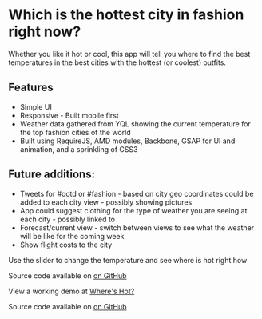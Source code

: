 # Which is the hottest city in fashion right now?

Whether you like it hot or cool, this app will tell you where to find the best temperatures in the best cities with the hottest (or coolest) outfits.

## Features

*   Simple UI
*   Responsive - Built mobile first
*   Weather data gathered from YQL showing the current temperature for the top fashion cities of the world
*   Built using RequireJS, AMD modules, Backbone, GSAP for UI and animation, and a sprinkling of CSS3

## Future additions:

*   Tweets for #ootd or #fashion - based on city geo coordinates could be added to each city view - possibly showing pictures
*   App could suggest clothing for the type of weather you are seeing at each city - possibly linked to
*   Forecast/current view - switch between views to see what the weather will be like for the coming week
*   Show flight costs to the city

Use the slider to change the temperature and see where is hot right how

Source code available on [on GitHub](https://github.com/ticktockreed/wheres-hot)

View a working demo at [Where's Hot?](wheres-hot.alloftheabove.co.uk)



Source code available on [on GitHub][1]

[1]:https://github.com/ticktockreed/wheres-hot